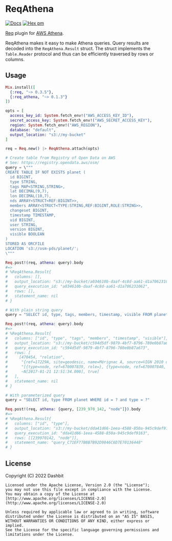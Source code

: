 # ReqAthena

[![Docs](https://img.shields.io/badge/hex.pm-docs-8e7ce6.svg)](https://hexdocs.pm/req_athena)
[![Hex pm](http://img.shields.io/hexpm/v/req_athena.svg?style=flat&color=blue)](https://hex.pm/packages/req_athena)

[Req](https://github.com/wojtekmach/req) plugin for [AWS Athena](https://docs.aws.amazon.com/athena/latest/APIReference/Welcome.html).

ReqAthena makes it easy to make Athena queries. Query results are decoded into the `ReqAthena.Result` struct.
The struct implements the `Table.Reader` protocol and thus can be efficiently traversed by rows or columns.

## Usage

```elixir
Mix.install([
  {:req, "~> 0.3.5"},
  {:req_athena, "~> 0.1.3"}
])

opts = [
  access_key_id: System.fetch_env!("AWS_ACCESS_KEY_ID"),
  secret_access_key: System.fetch_env!("AWS_SECRET_ACCESS_KEY"),
  region: System.fetch_env!("AWS_REGION"),
  database: "default",
  output_location: "s3://my-bucket"
]

req = Req.new() |> ReqAthena.attach(opts)

# Create table from Registry of Open Data on AWS
# See: https://registry.opendata.aws/osm/
query = \"""
CREATE TABLE IF NOT EXISTS planet (
  id BIGINT,
  type STRING,
  tags MAP<STRING,STRING>,
  lat DECIMAL(9,7),
  lon DECIMAL(10,7),
  nds ARRAY<STRUCT<REF:BIGINT>>,
  members ARRAY<STRUCT<TYPE:STRING,REF:BIGINT,ROLE:STRING>>,
  changeset BIGINT,
  timestamp TIMESTAMP,
  uid BIGINT,
  user STRING,
  version BIGINT,
  visible BOOLEAN
)
STORED AS ORCFILE
LOCATION 's3://osm-pds/planet/';
\"""

Req.post!(req, athena: query).body
#=>
# %ReqAthena.Result{
#   columns: [],
#   output_location: "s3://my-bucket/a034610b-daaf-4c8d-aa61-d1a706231062.txt",
#   query_execution_id: "a034610b-daaf-4c8d-aa61-d1a706231062",
#   rows: [],
#   statement_name: nil
# }

# With plain string query
query = "SELECT id, type, tags, members, timestamp, visible FROM planet WHERE id = 470454 and type = 'relation'"

Req.post!(req, athena: query).body
#=>
# %ReqAthena.Result{
#   columns: ["id", "type", "tags", "members", "timestamp", "visible"],
#   output_location: "s3://my-bucket/c594d5df-9879-4bf7-8796-780e0b87a673.csv",
#   query_execution_id: "c594d5df-9879-4bf7-8796-780e0b87a673",
#   rows: [
#     [470454, "relation",
#      "{ref=17229A, site=geodesic, name=Mérignac A, source=©IGN 2010 dans le cadre de la cartographie réglementaire, type=site, url=http://geodesie.ign.fr/fiches/index.php?module=e&action=fichepdf&source=carte&sit_no=17229A, network=NTF-5}",
#      "[{type=node, ref=670007839, role=}, {type=node, ref=670007840, role=}]",
#      ~N[2017-01-21 12:51:34.000], true]
#   ],
#   statement_name: nil
# }

# With parameterized query
query = "SELECT id, type FROM planet WHERE id = ? and type = ?"

Req.post!(req, athena: {query, [239_970_142, "node"]}).body
#=>
# %ReqAthena.Result{
#   columns: ["id", "type"],
#   output_location: "s3://my-bucket/dda41d66-1eea-4588-850a-945c9def9163.csv",
#   query_execution_id: "dda41d66-1eea-4588-850a-945c9def9163",
#   rows: [[239970142, "node"]],
#   statement_name: "query_C71EF77B8B7B92D9846C6D7E70136448"
# }
```

## License

Copyright (C) 2022 Dashbit

    Licensed under the Apache License, Version 2.0 (the "License");
    you may not use this file except in compliance with the License.
    You may obtain a copy of the License at [http://www.apache.org/licenses/LICENSE-2.0](http://www.apache.org/licenses/LICENSE-2.0)

    Unless required by applicable law or agreed to in writing, software
    distributed under the License is distributed on an "AS IS" BASIS,
    WITHOUT WARRANTIES OR CONDITIONS OF ANY KIND, either express or implied.
    See the License for the specific language governing permissions and
    limitations under the License.
